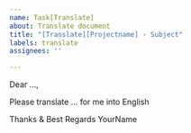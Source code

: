 ```yaml
---
name: Task[Translate]
about: Translate document
title: "[Translate][Projectname] - Subject"
labels: translate
assignees: ''

---
```


Dear ...,

Please translate ... for me into English

Thanks & Best Regards
YourName
